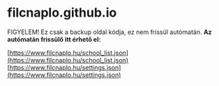 # filcnaplo.github.io
FIGYELEM! Ez csak a backup oldal kódja, ez nem frissül autómatán.
**Az autómatán frissülő itt érhető el:**

[https://www.filcnaplo.hu/school_list.json](https://www.filcnaplo.hu/school_list.json)
[https://www.filcnaplo.hu/settings.json](https://www.filcnaplo.hu/settings.json)
